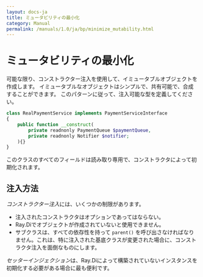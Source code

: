 ```yaml
---
layout: docs-ja
title: ミュータビリティの最小化
category: Manual
permalink: /manuals/1.0/ja/bp/minimize_mutability.html
---
```

# ミュータビリティの最小化

可能な限り、コンストラクター注入を使用して、イミュータブルオブジェクトを作成します。
イミュータブルなオブジェクトはシンプルで、共有可能で、合成することができます。
このパターンに従って、注入可能な型を定義してください。

```php
class RealPaymentService implements PaymentServiceInterface
{
    public function __construct(
        private readnonly PaymentQueue $paymentQueue,
        private readnonly Notifier $notifier;
    ){}
}
```

このクラスのすべてのフィールドは読み取り専用で、コンストラクタによって初期化されます。

## 注入方法

*コンストラクター注入*には、いくつかの制限があります。

* 注入されたコンストラクタはオプションであってはならない。
* Ray.Diでオブジェクトが作成されていないと使用できません。
* サブクラスは、すべての依存性を持って `parent()` を呼び出さなければなりません。これは、特に注入された基底クラスが変更された場合に、コンストラクタ注入を面倒なものにします。

*セッターインジェクション*は、Ray.Diによって構築されていないインスタンスを初期化する必要がある場合に最も便利です。
